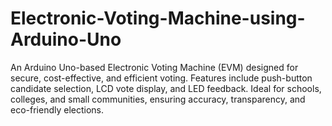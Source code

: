 # Electronic-Voting-Machine-using-Arduino-Uno
An Arduino Uno-based Electronic Voting Machine (EVM) designed for secure, cost-effective, and efficient voting. Features include push-button candidate selection, LCD vote display, and LED feedback. Ideal for schools, colleges, and small communities, ensuring accuracy, transparency, and eco-friendly elections.
